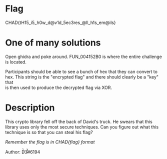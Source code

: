 # Flag
CHAD{tH15_i5_h0w_d@v1d_5ec3res_@ll_h1s_em@ils}

# One of many solutions
Open ghidra and poke around. FUN_004152B0 is where the entire challenge is located.

Participants should be able to see a bunch of hex that they can convert to hex. This string is the "encrypted flag" and there should clearly be a "key" that  
is then used to produce the decrypted flag via XOR.

# Description

This crypto library fell off the back of David's truck. He swears that this library uses only the most secure techniques. Can you figure out what this technique is so that you can steal his flag?

*Remember the flag is in CHAD{flag} format*

Author: D̸́̉3̷̐̌#6194
